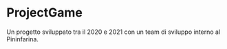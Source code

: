# ProjectGame
Un progetto sviluppato tra il 2020 e 2021 con un team di sviluppo interno al Pininfarina.
